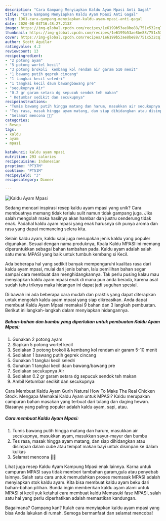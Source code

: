 ```yaml
---
description: "Cara Gampang Menyiapkan Kaldu Ayam Mpasi Anti Gagal"
title: "Cara Gampang Menyiapkan Kaldu Ayam Mpasi Anti Gagal"
slug: 1961-cara-gampang-menyiapkan-kaldu-ayam-mpasi-anti-gagal
date: 2020-08-03T16:48:27.213Z
image: https://img-global.cpcdn.com/recipes/1e6199b53ae8be88/751x532cq70/kaldu-ayam-mpasi-foto-resep-utama.jpg
thumbnail: https://img-global.cpcdn.com/recipes/1e6199b53ae8be88/751x532cq70/kaldu-ayam-mpasi-foto-resep-utama.jpg
cover: https://img-global.cpcdn.com/recipes/1e6199b53ae8be88/751x532cq70/kaldu-ayam-mpasi-foto-resep-utama.jpg
author: Scott Aguilar
ratingvalue: 4.2
reviewcount: 13
recipeingredient:
- "2 potong ayam"
- "5 potong wortel kecil"
- "3 potong brokoli  kembang kol rendam air garam 510 menit"
- "1 bawang putih geprek cincang"
- "1 tangkai kecil seledri"
- "1 tangkai kecil daun bawangbawang pre"
- "secukupnya Air"
- "0.2 gr garam setara dg sepucuk sendok teh makan"
- " Ketumbar sedikit dan secukupnya"
recipeinstructions:
- "Tumis bawang putih hingga matang dan harum, masukkan air secukupnya, masukkan ayam, masukkan sayur-mayur dan bumbu"
- "Tes rasa, masak hingga ayam matang, dan siap dihidangkan atau disimpan dalam cube atau tempat makan bayi untuk disimpan ke dalam kulkas"
- "Selamat mencona 🤗😍"
categories:
- Resep
tags:
- kaldu
- ayam
- mpasi

katakunci: kaldu ayam mpasi 
nutrition: 293 calories
recipecuisine: Indonesian
preptime: "PT37M"
cooktime: "PT51M"
recipeyield: "3"
recipecategory: Dinner

---
```



![Kaldu Ayam Mpasi](https://img-global.cpcdn.com/recipes/1e6199b53ae8be88/751x532cq70/kaldu-ayam-mpasi-foto-resep-utama.jpg)

Sedang mencari inspirasi resep kaldu ayam mpasi yang unik? Cara membuatnya memang tidak terlalu sulit namun tidak gampang juga. Jika salah mengolah maka hasilnya akan hambar dan justru cenderung tidak enak. Padahal kaldu ayam mpasi yang enak harusnya sih punya aroma dan rasa yang dapat memancing selera kita.

Selain kaldu ayam, kaldu sapi juga merupakan jenis kaldu yang populer digunakan. Sesuai dengan nama produknya, Koala Kaldu MPASI ini memang diperuntukkan sebagai bahan tambahan pada. Kaldu ayam adalah salah satu menu MPASI yang baik untuk tumbuh kembang si Kecil.

Ada beberapa hal yang sedikit banyak mempengaruhi kualitas rasa dari kaldu ayam mpasi, mulai dari jenis bahan, lalu pemilihan bahan segar sampai cara membuat dan menghidangkannya. Tak perlu pusing kalau mau menyiapkan kaldu ayam mpasi enak di mana pun anda berada, karena asal sudah tahu triknya maka hidangan ini dapat jadi suguhan spesial.


Di bawah ini ada beberapa cara mudah dan praktis yang dapat diterapkan untuk mengolah kaldu ayam mpasi yang siap dikreasikan. Anda dapat membuat Kaldu Ayam Mpasi memakai 9 bahan dan 3 langkah pembuatan. Berikut ini langkah-langkah dalam menyiapkan hidangannya.

<!--inarticleads1-->

##### Bahan-bahan dan bumbu yang diperlukan untuk pembuatan Kaldu Ayam Mpasi:

1. Gunakan 2 potong ayam
1. Siapkan 5 potong wortel kecil
1. Sediakan 3 potong brokoli &amp; kembang kol rendam air garam 5-10 menit
1. Sediakan 1 bawang putih geprek cincang
1. Gunakan 1 tangkai kecil seledri
1. Gunakan 1 tangkai kecil daun bawang/bawang pre
1. Sediakan secukupnya Air
1. Sediakan 0.2 gr garam setara dg sepucuk sendok teh makan
1. Ambil  Ketumbar sedikit dan secukupnya


Cara Membuat Kaldu Ayam Gurih Natural How To Make The Real Chicken Stock. Mengapa Memakai Kaldu Ayam untuk MPASI? Kaldu merupakan campuran bahan masakan yang terbuat dari tulang dan daging hewan. Biasanya yang paling populer adalah kaldu ayam, sapi, atau. 

<!--inarticleads2-->

##### Cara membuat Kaldu Ayam Mpasi:

1. Tumis bawang putih hingga matang dan harum, masukkan air secukupnya, masukkan ayam, masukkan sayur-mayur dan bumbu
1. Tes rasa, masak hingga ayam matang, dan siap dihidangkan atau disimpan dalam cube atau tempat makan bayi untuk disimpan ke dalam kulkas
1. Selamat mencona 🤗😍


Lihat juga resep Kaldu Ayam Kampung Mpasi enak lainnya. Karna untuk campuran MPASI saya tidak memberi tambahan garam,gula atau penyebab lainnya. Salah satu cara untuk memudahkan proses memasak MPASI adalah menyiapkan stok kaldu ayam. Kita bisa membuat kaldu ayam beku dari bahan-bahan pilihan. Bunda ingin memberikan kaldu ayam alami untuk MPASI si kecil yuk ketahui cara membuat kaldu Memasuki fase MPASI, salah satu hal yang perlu diperhatikan adalah memastikan kandungan. 

Bagaimana? Gampang kan? Itulah cara menyiapkan kaldu ayam mpasi yang bisa Anda lakukan di rumah. Semoga bermanfaat dan selamat mencoba!
